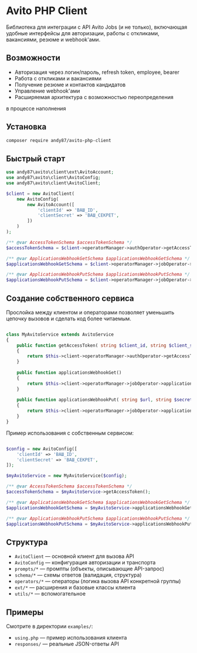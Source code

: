 # Avito PHP Client

Библиотека для интеграции с API Avito Jobs (и не только), включающая удобные интерфейсы для авторизации, работы с откликами, вакансиями, резюме и webhook'ами.

## Возможности

- Авторизация через логин/пароль, refresh token, employee, bearer
- Работа с откликами и вакансиями
- Получение резюме и контактов кандидатов
- Управление webhook'ами
- Расширяемая архитектура с возможностью переопределения  
  
в процессе наполнения  
  
## Установка

```bash
composer require andy87/avito-php-client
```

## Быстрый старт

```php
use andy87\avito\client\ext\AvitoAccount;
use andy87\avito\client\AvitoConfig;
use andy87\avito\client\AvitoClient;

$client = new AvitoClient(
    new AvitoConfig(
        new AvitoAccount([
            'clientId' => 'ВАШ_ID',
            'clientSecret' => 'ВАШ_СЕКРЕТ',
        ])
    )
);

/** @var AccessTokenSchema $accessTokenSchema */
$accessTokenSchema = $client->operatorManager->authOperator->getAccessToken($login, $password);

/** @var ApplicationsWebhookGetSchema $applicationsWebhookGetSchema */
$applicationsWebhookGetSchema = $client->operatorManager->jobOperator->applicationsWebhookGet();

/** @var ApplicationsWebhookPutSchema $applicationsWebhookPutSchema */
$applicationsWebhookPutSchema = $client->operatorManager->jobOperator->applicationsWebhookPut('url', 'secret')

```

## Cоздание собственного сервиса
Прослойка между клиентом и операторами позволяет уменьшить цепочку вызовов и сделать код более читаемым.

```php

class MyAvitoService extends AvitoService
{
    public function getAccessToken( string $client_id, string $client_secret )
    {
        return $this->client->operatorManager->authOperator->getAccessToken( $client_id, $client_secret);
    }
    
    public function applicationsWebhookGet()
    {
        return $this->client->operatorManager->jobOperator->applicationsWebhookGet();
    }
    
    public function applicationsWebhookPut( string $url, string $secret )
    {
        return $this->client->operatorManager->jobOperator->applicationsWebhookPut($url, $secret);
    }
}
```

Пример использования с собственным сервисом:
```php

$config = new AvitoConfig([
    'clientId' => 'ВАШ_ID',
    'clientSecret' => 'ВАШ_СЕКРЕТ',
]);

$myAvitoService = new MyAvitoService($config);

/** @var AccessTokenSchema $accessTokenSchema */
$accessTokenSchema = $myAvitoService->getAccessToken();

/** @var ApplicationsWebhookGetSchema $applicationsWebhookGetSchema */
$applicationsWebhookGetSchema = $myAvitoService->applicationsWebhookGet();

/** @var ApplicationsWebhookPutSchema $applicationsWebhookPutSchema */
$applicationsWebhookPutSchema = $myAvitoService->applicationsWebhookPut('url', 'secret');

```


## Структура

- `AvitoClient` — основной клиент для вызова API
- `AvitoConfig` — конфигурация авторизации и транспорта
- `prompts/*` — промпты (объекты, описывающие API-запрос)
- `schema/*` — схемы ответов (валидация, структура)
- `operators/*` — операторы (логика вызова  API конкретной группы)
- `ext/*` — расширения и базовые классы клиента
- `utils/*` — вспомогательное

## Примеры

Смотрите в директории `examples/`:
- `using.php` — пример использования клиента
- `responses/` — реальные JSON-ответы API


